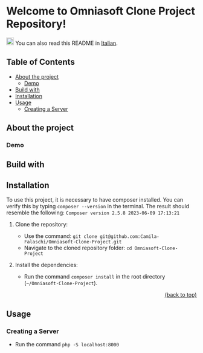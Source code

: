 # Welcome to Omniasoft Clone Project Repository!

<div>
  <p>
    <img src="https://user-images.githubusercontent.com/102390423/227807440-34793b38-b08b-4057-bc89-8aa7f55edeff.png" alt="translation icon" width="20">
    You can also read this README in <a href="https://github.com/Camila-Falaschi/delivery_app/blob/main/README.pt-br.md">Italian</a>.
  </p>
</div>


## Table of Contents

- [About the project](#about-the-project)
  - [Demo](#demo)
- [Build with](#build-with)
- [Installation](#installation)
- [Usage](#usage)
  - [Creating a Server](#creating-a-server)

## About the project

### Demo


## Build with


## Installation
To use this project, it is necessary to have composer installed.
You can verify this by typing `composer --version` in the terminal.
The result should resemble the following:
`Composer version 2.5.8 2023-06-09 17:13:21`

1. Clone the repository:
   - Use the command: `git clone git@github.com:Camila-Falaschi/Omniasoft-Clone-Project.git`
   - Navigate to the cloned repository folder: `cd Omniasoft-Clone-Project`

2. Install the dependencies:
   - Run the command `composer install` in the root directory (`~/Omniasoft-Clone-Project`).
<p align="right"><a href="#welcome-to-omniasoft-clone-project-repository">(back to top)</a></p>


## Usage
### Creating a Server
  - Run the command `php -S localhost:8000`